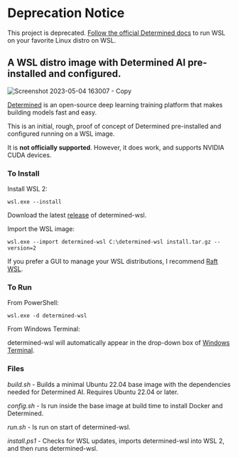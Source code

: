 # Deprecation Notice

This project is deprecated. [Follow the official Determined docs](https://docs.determined.ai/latest/setup-cluster/on-prem/options/wsl.html) to run WSL on your favorite Linux distro on WSL.

## A WSL distro image with Determined AI pre-installed and configured.

![Screenshot 2023-05-04 163007 - Copy](https://user-images.githubusercontent.com/33820650/236331092-559dcd0b-16f3-4e0c-b602-deba0f07e0f2.png)

[Determined](https://github.com/determined-ai/determined) is an open-source deep learning training platform that makes building models fast and easy.

This is an initial, rough, proof of concept of Determined pre-installed and configured running on a WSL image. 

It is **not officially supported**. However, it does work, and supports NVIDIA CUDA devices.

### To Install

Install WSL 2:

`wsl.exe --install`

Download the latest [release](https://github.com/sirredbeard/determined-wsl/releases) of determined-wsl.

Import the WSL image:

`wsl.exe --import determined-wsl C:\determined-wsl install.tar.gz --version=2`

If you prefer a GUI to manage your WSL distributions, I recommend [Raft WSL](https://www.whitewaterfoundry.com/raft-wsl).

### To Run

From PowerShell:

`wsl.exe -d determined-wsl`

From Windows Terminal:

determined-wsl will automatically appear in the drop-down box of [Windows Terminal](https://www.microsoft.com/store/productId/9N0DX20HK701).

### Files

*build.sh* - Builds a minimal Ubuntu 22.04 base image with the dependencies needed for Determined AI. Requires Ubuntu 22.04 or later.

*config.sh* - Is run inside the base image at build time to install Docker and Determined.

*run.sh* - Is run on start of determined-wsl.

*install.ps1* - Checks for WSL updates, imports determined-wsl into WSL 2, and then runs determined-wsl.